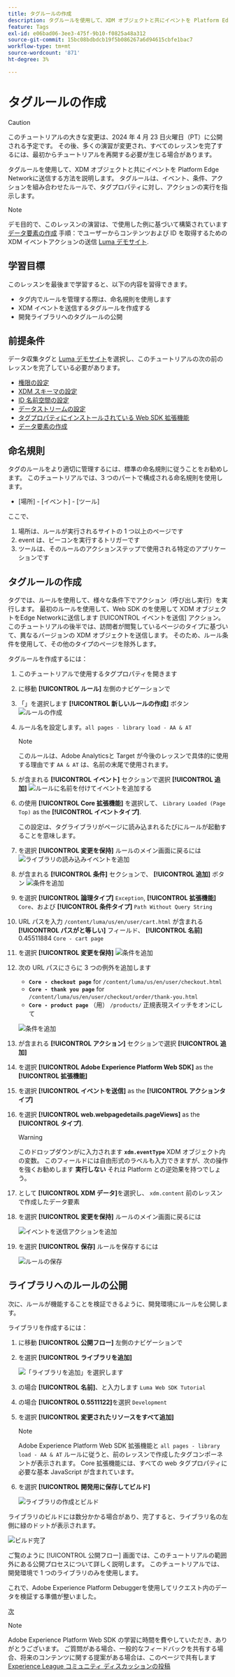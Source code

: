 ```yaml
---
title: タグルールの作成
description: タグルールを使用して、XDM オブジェクトと共にイベントを Platform Edge Networkに送信する方法を説明します。 このレッスンは、Web SDK を使用したAdobe Experience Cloudの実装チュートリアルの一部です。
feature: Tags
exl-id: e06bad06-3ee3-475f-9b10-f0825a48a312
source-git-commit: 15bc08bdbdcb19f5b086267a6d94615cbfe1bac7
workflow-type: tm+mt
source-wordcount: '871'
ht-degree: 3%

---
```


# タグルールの作成


>[!CAUTION]
>
>このチュートリアルの大きな変更は、2024 年 4 月 23 日火曜日（PT）に公開される予定です。 その後、多くの演習が変更され、すべてのレッスンを完了するには、最初からチュートリアルを再開する必要が生じる場合があります。

タグルールを使用して、XDM オブジェクトと共にイベントを Platform Edge Networkに送信する方法を説明します。 タグルールは、イベント、条件、アクションを組み合わせたルールで、タグプロパティに対し、アクションの実行を指示します。

>[!NOTE]
>
> デモ目的で、このレッスンの演習は、で使用した例に基づいて構築されています [データ要素の作成](create-data-elements.md) 手順：でユーザーからコンテンツおよび ID を取得するための XDM イベントアクションの送信 [Luma デモサイト](https://luma.enablementadobe.com/content/luma/us/en.html).


## 学習目標

このレッスンを最後まで学習すると、以下の内容を習得できます。

* タグ内でルールを管理する際は、命名規則を使用します
* XDM イベントを送信するタグルールを作成する
* 開発ライブラリへのタグルールの公開


## 前提条件

データ収集タグと [Luma デモサイト](https://luma.enablementadobe.com/content/luma/us/en.html)を選択し、このチュートリアルの次の前のレッスンを完了している必要があります。

* [権限の設定](configure-permissions.md)
* [XDM スキーマの設定](configure-schemas.md)
* [ID 名前空間の設定](configure-identities.md)
* [データストリームの設定](configure-datastream.md)
* [タグプロパティにインストールされている Web SDK 拡張機能](install-web-sdk.md)
* [データ要素の作成](create-data-elements.md)

## 命名規則

タグのルールをより適切に管理するには、標準の命名規則に従うことをお勧めします。 このチュートリアルでは、3 つのパートで構成される命名規則を使用します。

* [場所] - [イベント] - [ツール]

ここで、

1. 場所は、ルールが実行されるサイトの 1 つ以上のページです
1. event は、ビーコンを実行するトリガーです
1. ツールは、そのルールのアクションステップで使用される特定のアプリケーションです


## タグルールの作成

タグでは、ルールを使用して、様々な条件下でアクション（呼び出し実行）を実行します。 最初のルールを使用して、Web SDK のを使用して XDM オブジェクトをEdge Networkに送信します [!UICONTROL イベントを送信] アクション。 このチュートリアルの後半では、訪問者が閲覧しているページのタイプに基づいて、異なるバージョンの XDM オブジェクトを送信します。 そのため、ルール条件を使用して、その他のタイプのページを除外します。

タグルールを作成するには：

1. このチュートリアルで使用するタグプロパティを開きます
1. に移動 **[!UICONTROL ルール]** 左側のナビゲーションで
1. 「」を選択します **[!UICONTROL 新しいルールの作成]** ボタン
   ![ルールの作成](assets/rules-create.png)
1. ルール名を設定します。`all pages - library load - AA & AT`

   >[!NOTE]
   >
   > このルールは、Adobe Analyticsと Target が今後のレッスンで具体的に使用する理由です `AA & AT` は、名前の末尾で使用されます。

1. が含まれる **[!UICONTROL イベント]** セクションで選択 **[!UICONTROL 追加]**
   ![ルールに名前を付けてイベントを追加する](assets/rule-name.png)
1. の使用 **[!UICONTROL Core 拡張機能]** を選択して、 `Library Loaded (Page Top)` as the **[!UICONTROL イベントタイプ]**.

   この設定は、タグライブラリがページに読み込まれるたびにルールが起動することを意味します。
1. を選択 **[!UICONTROL 変更を保持]** ルールのメイン画面に戻るには
   ![ライブラリの読み込みイベントを追加](assets/rule-event-pagetop.png)
1. が含まれる **[!UICONTROL 条件]** セクションで、 **[!UICONTROL 追加]** ボタン
   ![条件を追加](assets/rules-add-conditions.png)
1. を選択 **[!UICONTROL 論理タイプ]** `Exception`, **[!UICONTROL 拡張機能]** `Core`、および **[!UICONTROL 条件タイプ]** `Path Without Query String`
1. URL パスを入力 `/content/luma/us/en/user/cart.html` が含まれる **[!UICONTROL パスがと等しい]** フィールド、 **[!UICONTROL 名前]** 0.45511884 `Core - cart page`
1. を選択 **[!UICONTROL 変更を保持]**
   ![条件を追加](assets/rule-condition-exception.png)
1. 次の URL パスにさらに 3 つの例外を追加します

   * **`Core - checkout page`** for `/content/luma/us/en/user/checkout.html`
   * **`Core - thank you page`** for `/content/luma/us/en/user/checkout/order/thank-you.html`
   * **`Core - product page`** （用） `/products/` 正規表現スイッチをオンにして

   ![条件を追加](assets/rule-condition-exception-all.png)

1. が含まれる **[!UICONTROL アクション]** セクションで選択 **[!UICONTROL 追加]**
1. を選択 **[!UICONTROL Adobe Experience Platform Web SDK]** as the **[!UICONTROL 拡張機能]**
1. を選択 **[!UICONTROL イベントを送信]** as the **[!UICONTROL アクションタイプ]**
1. を選択 **[!UICONTROL web.webpagedetails.pageViews]** as the **[!UICONTROL タイプ]**.

   >[!WARNING]
   >
   > このドロップダウンがに入力されます **`xdm.eventType`** XDM オブジェクト内の変数。 このフィールドには自由形式のラベルも入力できますが、次の操作を強くお勧めします **実行しない** それは Platform との逆効果を持つでしょう。

1. として **[!UICONTROL XDM データ]**&#x200B;を選択し、 `xdm.content` 前のレッスンで作成したデータ要素
1. を選択 **[!UICONTROL 変更を保持]** ルールのメイン画面に戻るには

   ![イベントを送信アクションを追加](assets/rule-set-action-xdm.png)
1. を選択 **[!UICONTROL 保存]** ルールを保存するには

   ![ルールの保存](assets/rule-save.png)

## ライブラリへのルールの公開

次に、ルールが機能することを検証できるように、開発環境にルールを公開します。

ライブラリを作成するには：

1. に移動 **[!UICONTROL 公開フロー]** 左側のナビゲーションで
1. を選択 **[!UICONTROL ライブラリを追加]**

   ![「ライブラリを追加」を選択します](assets/rule-publish-library.png)
1. の場合 **[!UICONTROL 名前]**、と入力します `Luma Web SDK Tutorial`
1. の場合 **[!UICONTROL 0.5511122]**&#x200B;を選択 `Development`
1. を選択  **[!UICONTROL 変更されたリソースをすべて追加]**

   >[!NOTE]
   >
   >    Adobe Experience Platform Web SDK 拡張機能と `all pages - library load - AA & AT` ルールに従うと、前のレッスンで作成したタグコンポーネントが表示されます。 Core 拡張機能には、すべての web タグプロパティに必要な基本 JavaScript が含まれています。

1. を選択 **[!UICONTROL 開発用に保存してビルド]**

   ![ライブラリの作成とビルド](assets/rule-publish-add-all-changes.png)

ライブラリのビルドには数分かかる場合があり、完了すると、ライブラリ名の左側に緑のドットが表示されます。

![ビルド完了](assets/rule-publish-success.png)

ご覧のように [!UICONTROL 公開フロー] 画面では、このチュートリアルの範囲外にある公開プロセスについて詳しく説明します。 このチュートリアルでは、開発環境で 1 つのライブラリのみを使用します。

これで、Adobe Experience Platform Debuggerを使用してリクエスト内のデータを検証する準備が整いました。

[次 ](validate-with-debugger.md)

>[!NOTE]
>
>Adobe Experience Platform Web SDK の学習に時間を費やしていただき、ありがとうございます。 ご質問がある場合、一般的なフィードバックを共有する場合、将来のコンテンツに関する提案がある場合は、このページで共有します [Experience League コミュニティ ディスカッションの投稿](https://experienceleaguecommunities.adobe.com/t5/adobe-experience-platform-launch/tutorial-discussion-implement-adobe-experience-cloud-with-web/td-p/444996)
